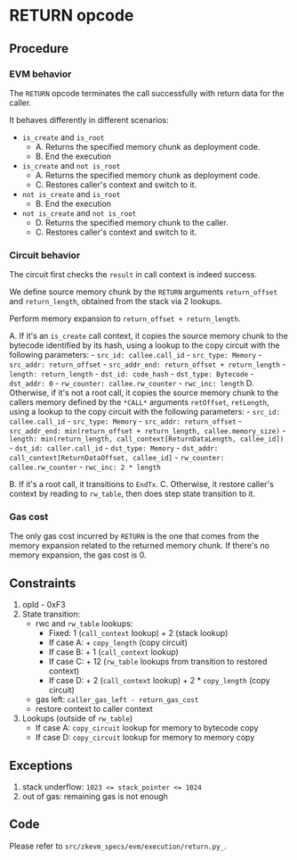 # RETURN opcode

## Procedure

### EVM behavior

The `RETURN` opcode terminates the call successfully with return data for the
caller.

It behaves differently in different scenarios:

- `is_create` and `is_root`
    - A. Returns the specified memory chunk as deployment code.
    - B. End the execution
- `is_create` and `not is_root`
    - A. Returns the specified memory chunk as deployment code.
    - C. Restores caller's context and switch to it.
- `not is_create` and `is_root`
    - B. End the execution
- `not is_create` and `not is_root`
    - D. Returns the specified memory chunk to the caller.
    - C. Restores caller's context and switch to it.

### Circuit behavior

The circuit first checks the `result` in call context is indeed success.

We define source memory chunk by the `RETURN` arguments `return_offset` and
`return_length`, obtained from the stack via 2 lookups.

Perform memory expansion to `return_offset + return_length`.

A. If it's an `is_create` call context, it copies the source memory chunk to
the bytecode identified by its hash, using a lookup to the copy circuit with
the following parameters:
    - `src_id: callee.call_id`
    - `src_type: Memory`
    - `src_addr: return_offset`
    - `src_addr_end: return_offset + return_length`
    - `length: return_length`
    - `dst_id: code_hash`
    - `dst_type: Bytecode`
    - `dst_addr: 0`
    - `rw_counter: callee.rw_counter`
    - `rwc_inc: length`
D. Otherwise, if it's not a root call, it copies the source memory chunk to the
callers memory defined by the `*CALL*` arguments `retOffset`, `retLength`,
using a lookup to the copy circuit with the following parameters:
    - `src_id: callee.call_id`
    - `src_type: Memory`
    - `src_addr: return_offset`
    - `src_addr_end: min(return_offset + return_length, callee.memory_size)`
    - `length: min(return_length, call_context[ReturnDataLength, callee_id])`
    - `dst_id: caller.call_id`
    - `dst_type: Memory`
    - `dst_addr: call_context[ReturnDataOffset, callee_id]`
    - `rw_counter: callee.rw_counter`
    - `rwc_inc: 2 * length`

B. If it's a root call, it transitions to `EndTx`.
C. Otherwise, it restore caller's context by reading to `rw_table`, then does
step state transition to it.


### Gas cost

The only gas cost incurred by `RETURN` is the one that comes from the memory
expansion related to the returned memory chunk.  If there's no memory
expansion, the gas cost is 0.

## Constraints

1. opId - 0xF3
2. State transition:
    - rwc and `rw_table` lookups:
        - Fixed: 1 (`call_context` lookup) + 2 (stack lookup)
        - If case A: + `copy_length` (copy circuit)
        - If case B: + 1 (`call_context` lookup)
        - If case C: + 12 (`rw_table` lookups from transition to restored context)
        - If case D: + 2 (`call_context` lookup) + 2 * `copy_length` (copy circuit)
    - gas left: `caller_gas_left - return_gas_cost`
    - restore context to caller context
3. Lookups (outside of `rw_table`)
    - If case A: `copy_circuit` lookup for memory to bytecode copy
    - If case D: `copy_circuit` lookup for memory to memory copy

## Exceptions

1. stack underflow: `1023 <= stack_pointer <= 1024`
2. out of gas: remaining gas is not enough

## Code

Please refer to `src/zkevm_specs/evm/execution/return.py_`.

